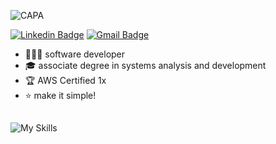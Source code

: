 

![CAPA](https://github.com/user-attachments/assets/5ba5f31e-9d49-47f5-95b6-e11160447bcf)

[![Linkedin Badge](https://img.shields.io/badge/-LinkedIn-ada0bd?style=flat-square&logo=Linkedin&logoColor=white&link=https://www.linkedin.com/in/giovana--siqueira/)](https://www.linkedin.com/in/giovana--siqueira/)
[![Gmail Badge](https://img.shields.io/badge/-Gmail-ada0bd?style=flat-square&logo=Gmail&logoColor=white&link=mailto:siqueira.giiovana@gmail.com)](mailto:siqueira.giiovana@gmail.com)

- 👩🏻‍💻 software developer
- 🎓 associate degree in systems analysis and development
- 🏆 AWS Certified 1x
- ⭐ make it simple!
##
![My Skills](https://skillicons.dev/icons?i=py,java,spring,js,nodejs,react,ts,vite,mysql,aws,azure,docker,git)
